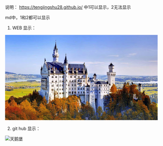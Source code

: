 说明：
https://tengjingshu28.github.io/ 中1可以显示，2无法显示

md中，1和2都可以显示

1. WEB 显示：

![天鹅堡](src/img/1.jpg)


2. git hub 显示：

![天鹅堡](https://github.com/tengjingshu28/tengjingshu28.github.io/blob/master/src/img/1.jpg)
